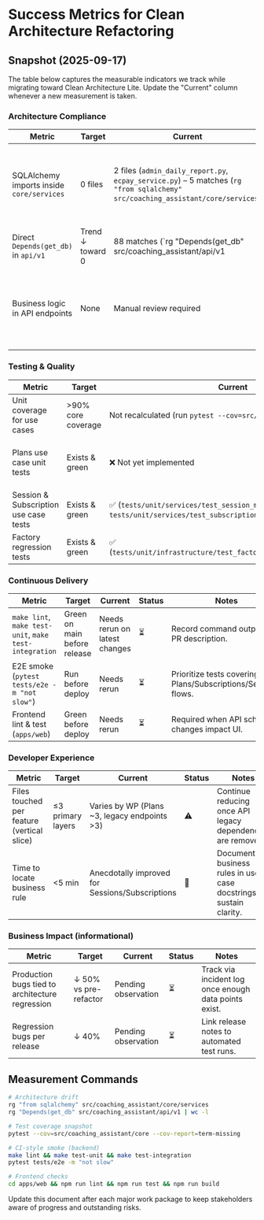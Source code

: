 # Success Metrics for Clean Architecture Refactoring

## Snapshot (2025-09-17)
The table below captures the measurable indicators we track while migrating toward Clean Architecture Lite. Update the "Current" column whenever a new measurement is taken.

### Architecture Compliance
| Metric | Target | Current | Status | Notes |
|--------|--------|---------|--------|-------|
| SQLAlchemy imports inside `core/services` | 0 files | 2 files (`admin_daily_report.py`, `ecpay_service.py`) – 5 matches (`rg "from sqlalchemy" src/coaching_assistant/core/services`) | ⚠️ | Legacy services pending removal in WP5/WP6. No new occurrences allowed.
| Direct `Depends(get_db)` in `api/v1` | Trend ↓ toward 0 | 88 matches (`rg "Depends(get_db" src/coaching_assistant/api/v1 | wc -l`) | ⚠️ | Plans/Subscriptions refactored; most other endpoints still legacy. Track decrease per work package.
| Business logic in API endpoints | None | Manual review required | ⚠️ | New endpoints must delegate to use cases. Flag during code review.

### Testing & Quality
| Metric | Target | Current | Status | Notes |
|--------|--------|---------|--------|-------|
| Unit coverage for use cases | >90% core coverage | Not recalculated (run `pytest --cov=src/coaching_assistant/core`) | ⏳ | Last verified before WP3; rerun after major merges.
| Plans use case unit tests | Exists & green | ❌ Not yet implemented | ⚠️ | Behaviour currently guarded by integration/e2e tests (`tests/integration/api/test_plan_*`, `tests/e2e/test_plan_*`). Add dedicated unit tests.
| Session & Subscription use case tests | Exists & green | ✅ (`tests/unit/services/test_session_management_use_case.py`, `tests/unit/services/test_subscription_management_use_case.py`) | ✅ | Maintain when adding new use cases.
| Factory regression tests | Exists & green | ✅ (`tests/unit/infrastructure/test_factory_circular_reference.py`) | ✅ | Extend when adding new factories.

### Continuous Delivery
| Metric | Target | Current | Status | Notes |
|--------|--------|---------|--------|-------|
| `make lint`, `make test-unit`, `make test-integration` | Green on main before release | Needs rerun on latest changes | ⏳ | Record command output in PR description.
| E2E smoke (`pytest tests/e2e -m "not slow"`) | Run before deploy | Needs rerun | ⏳ | Prioritize tests covering Plans/Subscriptions/Sessions flows.
| Frontend lint & test (`apps/web`) | Green before deploy | Needs rerun | ⏳ | Required when API schema changes impact UI.

### Developer Experience
| Metric | Target | Current | Status | Notes |
|--------|--------|---------|--------|-------|
| Files touched per feature (vertical slice) | ≤3 primary layers | Varies by WP (Plans ~3, legacy endpoints >3) | ⚠️ | Continue reducing once API legacy dependencies are removed.
| Time to locate business rule | <5 min | Anecdotally improved for Sessions/Subscriptions | 🙂 | Document business rules in use case docstrings to sustain clarity.

### Business Impact (informational)
| Metric | Target | Current | Status | Notes |
|--------|--------|---------|--------|-------|
| Production bugs tied to architecture regression | ↓ 50% vs pre-refactor | Pending observation | ⏳ | Track via incident log once enough data points exist.
| Regression bugs per release | ↓ 40% | Pending observation | ⏳ | Link release notes to automated test runs.

## Measurement Commands
```bash
# Architecture drift
rg "from sqlalchemy" src/coaching_assistant/core/services
rg "Depends(get_db" src/coaching_assistant/api/v1 | wc -l

# Test coverage snapshot
pytest --cov=src/coaching_assistant/core --cov-report=term-missing

# CI-style smoke (backend)
make lint && make test-unit && make test-integration
pytest tests/e2e -m "not slow"

# Frontend checks
cd apps/web && npm run lint && npm run test && npm run build
```

Update this document after each major work package to keep stakeholders aware of progress and outstanding risks.
